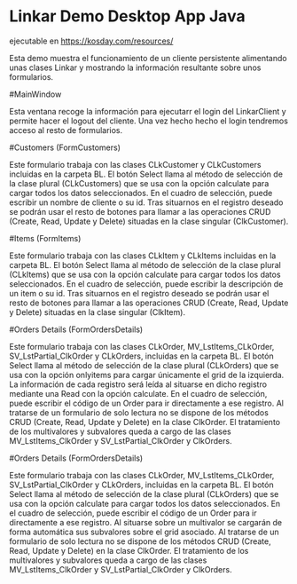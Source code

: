 # Linkar Demo Desktop App Java

ejecutable en https://kosday.com/resources/

Esta demo muestra el funcionamiento de un cliente persistente alimentando unas clases Linkar y mostrando la información resultante sobre unos formularios.

#MainWindow

Esta ventana recoge la información para ejecutarr el login del LinkarClient y permite hacer el logout del cliente. Una vez hecho hecho el login tendremos acceso al resto de formularios.

#Customers (FormCustomers)

Este formulario trabaja con las clases CLkCustomer y CLkCustomers incluidas en la carpeta BL.
El botón Select llama al método de selección de la clase plural (CLkCustomers) que se usa con la opción calculate para cargar todos los datos seleccionados. En el cuadro de selección, puede escribir un nombre de cliente o su id. 
Tras situarnos en el registro deseado se podrán usar el resto de botones para llamar a las operaciones CRUD (Create, Read, Update y Delete) situadas en la clase singular (ClkCustomer).

#Items (FormItems)

Este formulario trabaja con las clases CLkItem y CLkItems incluidas en la carpeta BL.
El botón Select llama al método de selección de la clase plural (CLkItems) que se usa con la opción calculate para cargar todos los datos seleccionados. En el cuadro de selección, puede escribir la descripción de un item o su id. 
Tras situarnos en el registro deseado se podrán usar el resto de botones para llamar a las operaciones CRUD (Create, Read, Update y Delete) situadas en la clase singular (ClkItem).

#Orders Details (FormOrdersDetails)

Este formulario trabaja con las clases CLkOrder, MV_LstItems_CLkOrder, SV_LstPartial_ClkOrder y CLkOrders, incluidas en la carpeta BL.
El botón Select llama al método de selección de la clase plural (CLkOrders) que se usa con la opción onlyitems para cargar únicamente el grid de la izquierda. La información de cada registro será leída al situarse en dicho registro mediante una Read con la opción calculate. En el cuadro de selección, puede escribir el código de un Order para ir directamente a ese registro. 
Al tratarse de un formulario de solo lectura no se dispone de los métodos CRUD (Create, Read, Update y Delete) en la clase ClkOrder.
El tratamiento de los multivalores y subvalores queda a cargo de las clases MV_LstItems_ClkOrder y SV_LstPartial_ClkOrder y ClkOrders.

#Orders Details (FormOrdersDetails)

Este formulario trabaja con las clases CLkOrder, MV_LstItems_CLkOrder, SV_LstPartial_ClkOrder y CLkOrders, incluidas en la carpeta BL.
El botón Select llama al método de selección de la clase plural (CLkOrders) que se usa con la opción calculate para cargar todos los datos seleccionados. En el cuadro de selección, puede escribir el código de un Order para ir directamente a ese registro.
Al situarse sobre un multivalor se cargarán de forma automática sus subvalores sobre el grid asociado.
Al tratarse de un formulario de solo lectura no se dispone de los métodos CRUD (Create, Read, Update y Delete) en la clase ClkOrder.
El tratamiento de los multivalores y subvalores queda a cargo de las clases MV_LstItems_ClkOrder y SV_LstPartial_ClkOrder y ClkOrders.
